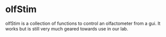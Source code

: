olfStim
=======
olfStim is a collection of functions to control an olfactometer from a gui.
It works but is still very much geared towards use in our lab.
